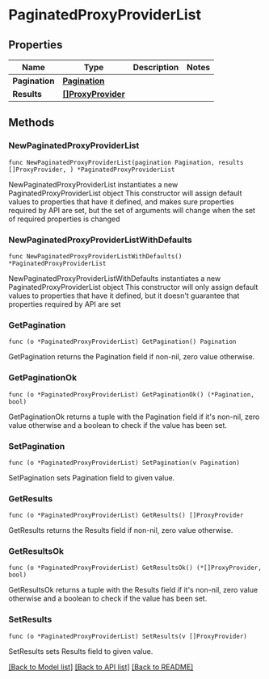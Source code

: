 # PaginatedProxyProviderList

## Properties

Name | Type | Description | Notes
------------ | ------------- | ------------- | -------------
**Pagination** | [**Pagination**](Pagination.md) |  | 
**Results** | [**[]ProxyProvider**](ProxyProvider.md) |  | 

## Methods

### NewPaginatedProxyProviderList

`func NewPaginatedProxyProviderList(pagination Pagination, results []ProxyProvider, ) *PaginatedProxyProviderList`

NewPaginatedProxyProviderList instantiates a new PaginatedProxyProviderList object
This constructor will assign default values to properties that have it defined,
and makes sure properties required by API are set, but the set of arguments
will change when the set of required properties is changed

### NewPaginatedProxyProviderListWithDefaults

`func NewPaginatedProxyProviderListWithDefaults() *PaginatedProxyProviderList`

NewPaginatedProxyProviderListWithDefaults instantiates a new PaginatedProxyProviderList object
This constructor will only assign default values to properties that have it defined,
but it doesn't guarantee that properties required by API are set

### GetPagination

`func (o *PaginatedProxyProviderList) GetPagination() Pagination`

GetPagination returns the Pagination field if non-nil, zero value otherwise.

### GetPaginationOk

`func (o *PaginatedProxyProviderList) GetPaginationOk() (*Pagination, bool)`

GetPaginationOk returns a tuple with the Pagination field if it's non-nil, zero value otherwise
and a boolean to check if the value has been set.

### SetPagination

`func (o *PaginatedProxyProviderList) SetPagination(v Pagination)`

SetPagination sets Pagination field to given value.


### GetResults

`func (o *PaginatedProxyProviderList) GetResults() []ProxyProvider`

GetResults returns the Results field if non-nil, zero value otherwise.

### GetResultsOk

`func (o *PaginatedProxyProviderList) GetResultsOk() (*[]ProxyProvider, bool)`

GetResultsOk returns a tuple with the Results field if it's non-nil, zero value otherwise
and a boolean to check if the value has been set.

### SetResults

`func (o *PaginatedProxyProviderList) SetResults(v []ProxyProvider)`

SetResults sets Results field to given value.



[[Back to Model list]](../README.md#documentation-for-models) [[Back to API list]](../README.md#documentation-for-api-endpoints) [[Back to README]](../README.md)


